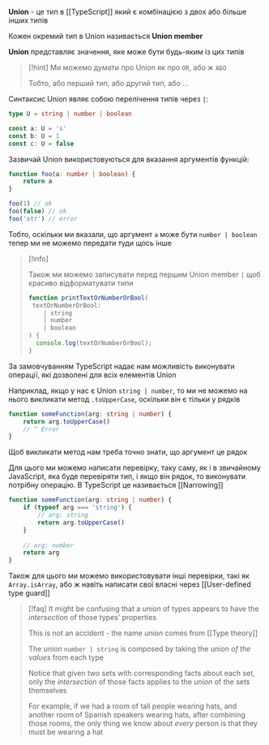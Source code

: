 **Union** - це тип в [[TypeScript]] який є комбінацією з двох або більше інших типів

Кожен окремий тип в Union називається **Union member** 

**Union** представляє значення, яке може бути будь-яким із цих типів

> [!hint]
> Ми можемо думати про Union як про `OR`, або ж `АБО`
> 
> Тобто, або перший тип, або другий тип, або ...

Синтаксис Union являє собою перелічення типів через `|`:

```typescript
type U = string | number | boolean

const a: U = 's'
const b: U = 1
const c: U = false
```

Зазвичай Union використовуються для вказання аргументів функцій:

```typescript
function foo(a: number | boolean) {
	return a
}

foo(1) // ok
foo(false) // ok
foo('str') // error
```

Тобто, оскільки ми вказали, що аргумент `a` може бути `number | boolean` тепер ми не можемо передати туди щось інше

> [!info]
> 
> Також ми можемо записувати перед першим Union member `|` щоб красиво відформатувати типи
> 
> ```typescript
> function printTextOrNumberOrBool(
>  textOrNumberOrBool:
>     | string
>     | number
>     | boolean
> ) {
>   console.log(textOrNumberOrBool);
> }
> ```

За замовчуванням TypeScript надає нам можливість виконувати операції, які дозволені для всіх елементів Union

Наприклад, якщо у нас є Union `string | number`, то ми не можемо на нього викликати метод `.toUpperCase`, оскільки він є тільки у рядків

```ts
function someFunction(arg: string | number) {
	return arg.toUpperCase()
	// ^ Error
}
```

Щоб викликати метод нам треба точно знати, що аргумент це рядок

Для цього ми можемо написати перевірку, таку саму, як і в звичайному JavaScript, яка буде перевіряти тип, і якщо він рядок, то виконувати потрібну операцію. В TypeScript це називається [[Narrowing]]

```ts
function someFunction(arg: string | number) {
	if (typeof arg === 'string') {
		// arg: string
		return arg.toUpperCase()
	}
	
	// arg: number
	return arg
}
```

Також для цього ми можемо використовувати інші перевірки, такі як `Array.isArray`, або ж навіть написати свої власні через [[User-defined type guard]]

> [!faq]
> It might be confusing that a _union_ of types appears to have the _intersection_ of those types’ properties
> 
> This is not an accident - the name _union_ comes from [[Type theory]]
> 
> The _union_ `number | string` is composed by taking the union _of the values_ from each type
> 
> Notice that given two sets with corresponding facts about each set, only the _intersection_ of those facts applies to the _union_ of the sets themselves
> 
> For example, if we had a room of tall people wearing hats, and another room of Spanish speakers wearing hats, after combining those rooms, the only thing we know about _every_ person is that they must be wearing a hat

